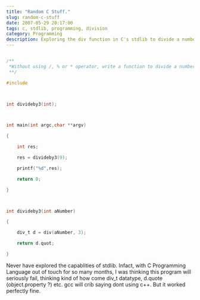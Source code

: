 ```yaml
---
title: "Random C Stuff."
slug: random-c-stuff
date: 2007-05-29 20:17:00
tags: c, stdlib, programming, division
category: Programming
description: Exploring the div function in C's stdlib to divide a number by 3 without using standard arithmetic operators
---
```


```c

/**
 *Without using /, % or * operator, write a function to divide a number by 3.
 **/

#include



int divideby3(int);



int main(int argc,char **argv)

{

	int res;

	res = divideby3(9);

	printf("%d",res);

	return 0;

}



int divideby3(int aNumber)

{

	div_t d = div(aNumber, 3);

	return d.quot;

}

```

Never have explored the capablities of stdlib. Infact, with C Programming
Language out of touch for so many months, I was thinking this program will
seriously fail, thinking kind of how come div_t datatype, d.quote
(object.property ?) etc. gcc will crib saying dont using c++. But it worked
perfectly fine.